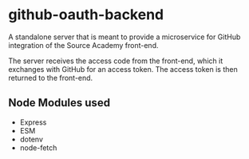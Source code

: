 # github-oauth-backend
A standalone server that is meant to provide a microservice for GitHub integration of the Source Academy front-end.

The server receives the access code from the front-end, which it exchanges with GitHub for an access token. The access token is then returned to the front-end.

## Node Modules used
- Express
- ESM
- dotenv
- node-fetch
